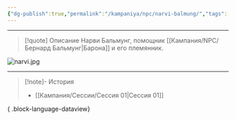```yaml
---
{"dg-publish":true,"permalink":"/kampaniya/npc/narvi-balmung/","tags":["affinity/neutral","job/noble","race/human"],"created":"2025-01-08T06:30:47.617+03:00","updated":"2025-01-09T10:38:21.865+03:00"}
---
```




<hr></hr>

> [!quote] Описание
>Нарви Бальмунг, помощник [[Кампания/NPC/Бернард Бальмунг\|Барона]] и его племянник.

![narvi.jpg](/img/user/%D0%90%D1%81%D1%81%D0%B5%D1%82%D1%8B/NPC/narvi.jpg)




<hr></hr>

> [!note]- История
>  - [[Кампания/Сессии/Сессия 01\|Сессия 01]]
> 
{ .block-language-dataview}